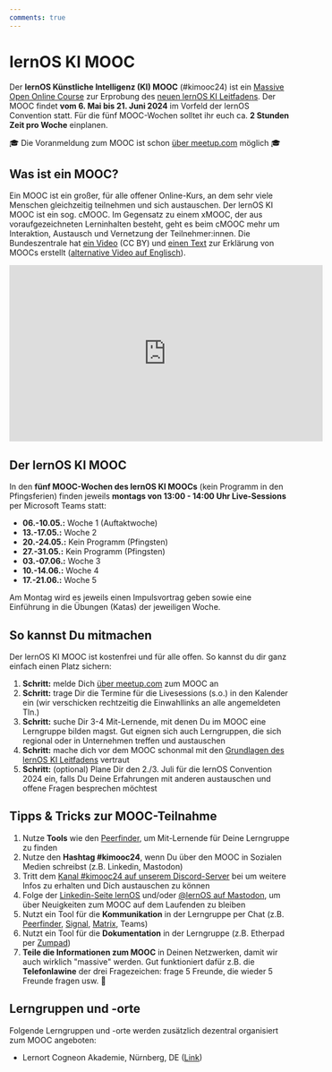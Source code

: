 ```yaml
---
comments: true
---
```


# lernOS KI MOOC

Der **lernOS Künstliche Intelligenz (KI) MOOC** (#kimooc24) ist ein [Massive Open Online Course](https://de.wikipedia.org/wiki/Massive_Open_Online_Course) zur Erprobung des [neuen lernOS KI Leitfadens](https://community.cogneon.de/t/ein-lernos-leitfaden-zu-kuenstlicher-intelligenz-in-der-praxis-von-wissensarbeiter-innen/3872). Der MOOC findet **vom 6. Mai bis 21. Juni 2024** im Vorfeld der lernOS Convention statt. Für die fünf MOOC-Wochen solltet ihr euch ca. **2 Stunden Zeit pro Woche** einplanen.

🎓 Die Voranmeldung zum MOOC ist schon [über meetup.com](https://www.meetup.com/cogneon/events/297769514/) möglich 🎓

## Was ist ein MOOC?
Ein MOOC ist ein großer, für alle offener Online-Kurs, an dem sehr viele Menschen gleichzeitig teilnehmen und sich austauschen. Der lernOS KI MOOC ist ein sog. cMOOC. Im Gegensatz zu einem xMOOC, der aus voraufgezeichneten Lerninhalten besteht, geht es beim cMOOC mehr um Interaktion, Austausch und Vernetzung der Teilnehmer:innen. Die Bundeszentrale hat [ein Video](https://www.youtube.com/watch?v=HsOJc86Y8Lk) (CC BY) und [einen Text](https://www.bpb.de/lernen/digitale-bildung/werkstatt/211327/glossar-moocs/) zur Erklärung von MOOCs erstellt ([alternative Video auf Englisch](https://www.youtube.com/watch?v=eW3gMGqcZQc)).

<iframe width="560" height="315" src="https://www.youtube-nocookie.com/embed/HsOJc86Y8Lk?si=hYbyzFiwnf_YQsXD" title="YouTube video player" frameborder="0" allow="accelerometer; autoplay; clipboard-write; encrypted-media; gyroscope; picture-in-picture; web-share" allowfullscreen></iframe>

## Der lernOS KI MOOC

In den **fünf MOOC-Wochen des lernOS KI MOOCs** (kein Programm in den Pfingsferien) finden jeweils **montags von 13:00 - 14:00 Uhr Live-Sessions** per Microsoft Teams statt:

- **06.-10.05.:** Woche 1 (Auftaktwoche)
- **13.-17.05.:** Woche 2
- **20.-24.05.:** Kein Programm (Pfingsten)
- **27.-31.05.:** Kein Programm (Pfingsten)
- **03.-07.06.:** Woche 3
- **10.-14.06.:** Woche 4
- **17.-21.06.:** Woche 5

Am Montag wird es jeweils einen Impulsvortrag geben sowie eine Einführung in die Übungen (Katas) der jeweiligen Woche. 

## So kannst Du mitmachen
Der lernOS KI MOOC ist kostenfrei und für alle offen. So kannst du dir ganz einfach einen Platz sichern:

1. **Schritt:** melde Dich [über meetup.com](https://www.meetup.com/cogneon/events/297769514/) zum MOOC an
1. **Schritt:** trage Dir die Termine für die Livesessions (s.o.) in den Kalender ein (wir verschicken rechtzeitig die Einwahllinks an alle angemeldeten Tln.)
1. **Schritt:** suche Dir 3-4 Mit-Lernende, mit denen Du im MOOC eine Lerngruppe bilden magst. Gut eignen sich auch Lerngruppen, die sich regional oder in Unternehmen treffen und austauschen
1. **Schritt:** mache dich vor dem MOOC schonmal mit den [Grundlagen des lernOS KI Leitfadens](https://cogneon.github.io/lernos-ai/de/1-1-ai-history/) vertraut
1. **Schritt:** (optional) Plane Dir den 2./3. Juli für die lernOS Convention 2024 ein, falls Du Deine Erfahrungen mit anderen austauschen und offene Fragen besprechen möchtest

## Tipps & Tricks zur MOOC-Teilnahme
1. Nutze **Tools** wie den [Peerfinder](https://web.peerfinder.app/de), um Mit-Lernende für Deine Lerngruppe zu finden
1. Nutze den **Hashtag #kimooc24**, wenn Du über den MOOC in Sozialen Medien schreibst (z.B. Linkedin, Mastodon)
1. Tritt dem [Kanal #kimooc24 auf unserem Discord-Server](https://loscon.lernos.org/ai-mooc/) bei um weitere Infos zu erhalten und Dich austauschen zu können
1. Folge der [Linkedin-Seite lernOS](https://www.linkedin.com/showcase/28494203) und/oder [@lernOS auf Mastodon](https://colearn.social/@lernos), um über Neuigkeiten zum MOOC auf dem Laufenden zu bleiben
1. Nutzt ein Tool für die **Kommunikation** in der Lerngruppe per Chat (z.B. [Peerfinder](https://web.peerfinder.app/), [Signal](https://signal.org/), [Matrix](https://matrix.org/), Teams)
1. Nutzt ein Tool für die **Dokumentation** in der Lerngruppe (z.B. Etherpad per [Zumpad](https://zumpad.zum.de/))
1. **Teile die Informationen zum MOOC** in Deinen Netzwerken, damit wir auch wirklich "massive" werden. Gut funktioniert dafür z.B. die **Telefonlawine** der drei Fragezeichen: frage 5 Freunde, die wieder 5 Freunde fragen usw. 🤭

## Lerngruppen und -orte

Folgende Lerngruppen und -orte werden zusätzlich dezentral organisiert zum MOOC angeboten:

- Lernort Cogneon Akademie, Nürnberg, DE ([Link](https://community.cogneon.de/t/lernos-ki-mooc-in-der-cogneon-akademie-nuernberg-de/3976))
